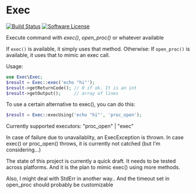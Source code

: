 # Exec

[![Build Status](https://img.shields.io/github/workflow/status/rosell-dk/exec/PHP?logo=GitHub&style=flat-square)](https://github.com/rosell-dk/exec/actions/workflows/php.yml)
[![Software License](https://img.shields.io/badge/license-MIT-brightgreen.svg?style=flat-square)](https://github.com/rosell-dk/exec/blob/master/LICENSE)


Execute command with *exec()*, *open_proc()* or whatever available

If `exec()` is available, it simply uses that method. Otherwise:
If `open_proc()` is available, it uses that to mimic an exec call.

Usage:

```php
use Exec\Exec;
$result = Exec::exec('echo "hi"');
$result->getReturnCode(); // 0 if ok. It is an int
$result->getOutput();     // array of lines
```

To use a certain alternative to exec(), you can do this:
```php
$result = Exec::execUsing('echo "hi"', 'proc_open');
```
Currently supported executors: "proc_open" | "exec"

In case of failure due to unavailablity, an ExecException is thrown.
In case exec() or proc_open() throws, it is currently not catched (but I'm considering...)

The state of this project is currently a quick draft. It needs to be tested across platforms. And it is the plan to mimic exec() using more methods.

Also, I might deal with StdErr in another way..
And the timeout set in open_proc should probably be customizable
